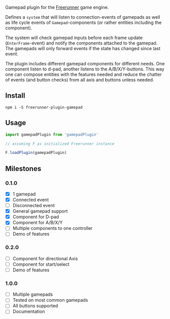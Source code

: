 Gamepad plugin for the [Freerunner](https://github.com/Sebring/freerunner) game engine.

Defines a `system` that will listen to connection-events of gamepads as well as life cycle events of `Gamepad`-components (or rather entities including the component).

The system will check gamepad inputs before each frame update (`EnterFrame`-event) and notify the components attached to the gamepad. The gamepads will only forward events if the state has changed since last event.

The plugin includes different gamepad components for different needs. One component listen to d-pad, another listens to the A/B/X/Y-buttons. This way one can compose entities with the features needed and reduce the chatter of events (and button checks) from all axis and buttons unless needed.

## Install
```
npm i -S freerunner-plugin-gamepad
```

## Usage
```javascript
import gamepadPlugin from 'gamepadPlugin'

// assuming F as initialized Freerunner instance

F.loadPlugin(gamepadPlugin)
```

## Milestones

### 0.1.0
- [x] 1 gamepad
- [x] Connected event
- [ ] Disconnected event
- [x] General gamepad support
- [x] Component for D-pad
- [x] Component for A/B/X/Y
- [ ] Multiple components to one controller
- [ ] Demo of features

### 0.2.0
- [ ] Component for directional Axis
- [ ] Component for start/select
- [ ] Demo of features

### 1.0.0
- [ ] Multiple gamepads
- [ ] Tested on most common gamepads
- [ ] All buttons supported
- [ ] Documentation